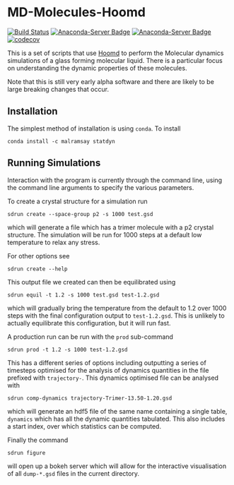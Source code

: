 MD-Molecules-Hoomd
==================

[![Build Status](https://travis-ci.org/malramsay64/MD-Molecules-Hoomd.svg?branch=master)](https://travis-ci.org/malramsay64/MD-Molecules-Hoomd)
[![Anaconda-Server Badge](https://anaconda.org/malramsay/statdyn/badges/installer/conda.svg)](https://conda.anaconda.org/malramsay)
[![Anaconda-Server Badge](https://anaconda.org/malramsay/statdyn/badges/version.svg)](https://anaconda.org/malramsay/statdyn)
[![codecov](https://codecov.io/gh/malramsay64/MD-Molecules-Hoomd/branch/master/graph/badge.svg)](https://codecov.io/gh/malramsay64/MD-Molecules-Hoomd)


This is a set of scripts that use
[Hoomd](https://bitbucket.org/glotzer/hoomd-blue) to perform the Molecular
dynamics simulations of a glass forming molecular liquid. There is a particular
focus on understanding the dynamic properties of these molecules.

Note that this is still very early alpha software and there are likely to be
large breaking changes that occur.

Installation
------------

The simplest method of installation is using `conda`. To install

    conda install -c malramsay statdyn

Running Simulations
-------------------

Interaction with the program is currently through the command line, using the
command line arguments to specify the various parameters.

To create a crystal structure for a simulation run

    sdrun create --space-group p2 -s 1000 test.gsd

which will generate a file which has a trimer molecule with a p2 crystal
structure. The simulation will be run for 1000 steps at a default low
temperature to relax any stress.

For other options see

    sdrun create --help

This output file we created can then be equilibrated using

    sdrun equil -t 1.2 -s 1000 test.gsd test-1.2.gsd

which will gradually bring the temperature from the default to 1.2 over 1000
steps with the final configuration output to `test-1.2.gsd`. This is unlikely
to actually equilibrate this configuration, but it will run fast.

A production run can be run with the `prod` sub-command

    sdrun prod -t 1.2 -s 1000 test-1.2.gsd

This has a different series of options including outputting a series of
timesteps optimised for the analysis of dynamics quantities in the file
prefixed with `trajectory-`. This dynamics optimised file can be analysed
with

    sdrun comp-dynamics trajectory-Trimer-13.50-1.20.gsd

which will generate an hdf5 file of the same name containing a single table,
`dynamics` which has all the dynamic quantities tabulated. This also includes
a start index, over which statistics can be computed.

Finally the command

    sdrun figure

will open up a bokeh server which will allow for the interactive visualisation
of all `dump-*.gsd` files in the current directory.

